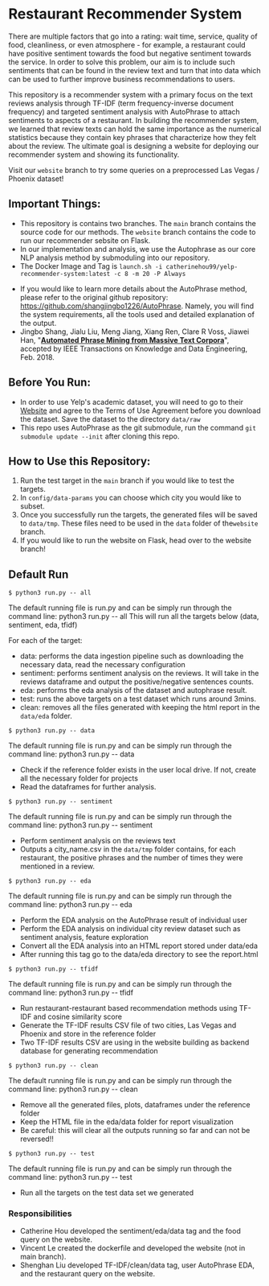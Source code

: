 # Restaurant Recommender System
There are multiple factors that go into a rating: wait time, service, quality of food, cleanliness, or even atmosphere - for example, a restaurant could have positive sentiment towards the food but negative sentiment towards the service. In order to solve this problem, our aim is to include such sentiments that can be found in the review text and turn that into data which can be used to further improve business recommendations to users.

This repository is a recommender system with a primary focus on the text reviews analysis through TF-IDF (term frequency-inverse document frequency) and targeted sentiment analysis with AutoPhrase to attach sentiments to aspects of a restaurant. In building the recommender system, we learned that review texts can hold the same importance as the numerical statistics because they contain key phrases that characterize how they felt about the review. The ultimate goal is designing a website for deploying our recommender system and showing its functionality.

Visit our `website` branch to try some queries on a preprocessed Las Vegas / Phoenix dataset!

## Important Things:
* This repository is contains two branches. The `main` branch contains the source code for our methods. The `website` branch contains the code to run our recommender sebsite on Flask.
* In our implementation and analysis, we use the Autophrase as our core NLP analysis method by submoduling into our repository.
* The Docker Image and Tag is `launch.sh -i catherinehou99/yelp-recommender-system:latest -c 8 -m 20 -P Always`
- If you would like to learn more details about the AutoPhrase method, please refer to the original github repository: https://github.com/shangjingbo1226/AutoPhrase. Namely, you will find the system requirements, all the tools used and detailed explanation of the output.
- Jingbo Shang, Jialu Liu, Meng Jiang, Xiang Ren, Clare R Voss, Jiawei Han, "**[Automated Phrase Mining from Massive Text Corpora](https://arxiv.org/abs/1702.04457)**", accepted by IEEE Transactions on Knowledge and Data Engineering, Feb. 2018.

## Before You Run:
* In order to use Yelp's academic dataset, you will need to go to their [Website](https://www.yelp.com/dataset) and agree to the Terms of Use Agreement before you download the dataset. Save the dataset to the directory `data/raw`
* This repo uses AutoPhrase as the git submodule, run the command `git submodule update --init` after cloning this repo.

## How to Use this Repository:
1. Run the test target in the `main` branch if you would like to test the targets.
2. In `config/data-params` you can choose which city you would like to subset.
3. Once you successfully run the targets, the generated files will be saved to `data/tmp`. These files need to be used in the `data` folder of the`website` branch.
4. If you would like to run the website on Flask, head over to the website branch!

## Default Run

```
$ python3 run.py -- all
```
The default running file is run.py and can be simply run through the command line: python3 run.py -- all
This will run all the targets below (data, sentiment, eda, tfidf)

For each of the target:
* data: performs the data ingestion pipeline such as downloading the necessary data, read the necessary configuration
* sentiment: performs sentiment analysis on the reviews. It will take in the reviews dataframe and output the positive/negative sentences counts.
* eda: performs the eda analysis of the dataset and autophrase result.
* test: runs the above targets on a test dataset which runs around 3mins.
* clean: removes all the files generated with keeping the html report in the `data/eda` folder.

```
$ python3 run.py -- data
```
The default running file is run.py and can be simply run through the command line: python3 run.py -- data
* Check if the reference folder exists in the user local drive. If not, create all the necessary folder for projects
* Read the dataframes for further analysis.

```
$ python3 run.py -- sentiment
```
The default running file is run.py and can be simply run through the command line: python3 run.py -- sentiment
* Perform sentiment analysis on the reviews text
* Outputs a city_name.csv in the `data/tmp` folder contains, for each restaurant, the positive phrases and the number of times they were mentioned in a review.

```
$ python3 run.py -- eda
```
The default running file is run.py and can be simply run through the command line: python3 run.py -- eda
* Perform the EDA analysis on the AutoPhrase result of individual user
* Perform the EDA analysis on individual city review dataset such as sentiment analysis, feature exploration
* Convert all the EDA analysis into an HTML report stored under data/eda
* After running this tag go to the data/eda directory to see the report.html

```
$ python3 run.py -- tfidf
```
The default running file is run.py and can be simply run through the command line: python3 run.py -- tfidf
* Run restaurant-restaurant based recommendation methods using TF-IDF and cosine similarity score
* Generate the TF-IDF results CSV file of two cities, Las Vegas and Phoenix and store in the reference folder
* Two TF-IDF results CSV are using in the website building as backend database for generating recommendation


```
$ python3 run.py -- clean
```
The default running file is run.py and can be simply run through the command line: python3 run.py -- clean
* Remove all the generated files, plots, dataframes under the reference folder
* Keep the HTML file in the eda/data folder for report visualization
* Be careful: this will clear all the outputs running so far and can not be reversed!!

```
$ python3 run.py -- test
```
The default running file is run.py and can be simply run through the command line: python3 run.py -- test
* Run all the targets on the test data set we generated 

### Responsibilities
* Catherine Hou developed the sentiment/eda/data tag and the food query on the website.
* Vincent Le created the dockerfile and developed the website (not in main branch).
* Shenghan Liu developed TF-IDF/clean/data tag, user AutoPhrase EDA, and the restaurant query on the website.
